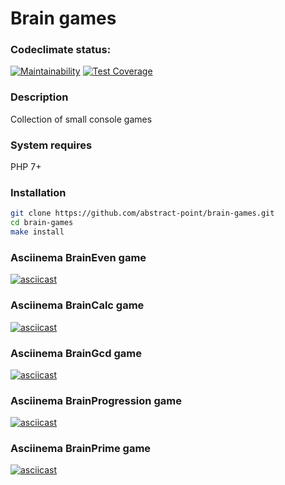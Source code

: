 # Brain games

### Codeclimate status:
[![Maintainability](https://api.codeclimate.com/v1/badges/476307dba3e56d69351d/maintainability)](https://codeclimate.com/github/Ivan-Lysenko/php-project-45/maintainability)
[![Test Coverage](https://api.codeclimate.com/v1/badges/476307dba3e56d69351d/test_coverage)](https://codeclimate.com/github/Ivan-Lysenko/php-project-45/test_coverage)

### Description
Collection of small console games

### System requires
   PHP 7+

### Installation
```sh
git clone https://github.com/abstract-point/brain-games.git
cd brain-games
make install
```   

### Asciinema BrainEven game
[![asciicast](https://asciinema.org/a/595610.svg)](https://asciinema.org/a/595610)
### Asciinema BrainCalc game
[![asciicast](https://asciinema.org/a/595738.svg)](https://asciinema.org/a/595738)
### Asciinema BrainGcd game
[![asciicast](https://asciinema.org/a/596284.svg)](https://asciinema.org/a/596284)
### Asciinema BrainProgression game
[![asciicast](https://asciinema.org/a/596300.svg)](https://asciinema.org/a/596300)
### Asciinema BrainPrime game
[![asciicast](https://asciinema.org/a/596455.svg)](https://asciinema.org/a/596455)